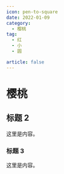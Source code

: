 ```yaml
---
icon: pen-to-square
date: 2022-01-09
category:
  - 樱桃
tag:
  - 红
  - 小
  - 圆

article: false
---
```


# 樱桃

## 标题 2

这里是内容。

### 标题 3

这里是内容。
